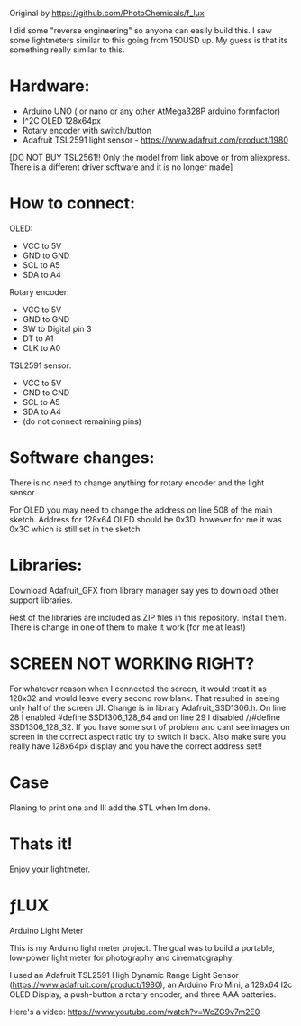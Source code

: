 Original by https://github.com/PhotoChemicals/f_lux

I did some "reverse engineering" so anyone can easily build this. I saw some lightmeters similar to this going from 150USD up. My guess is that its something really similar to this.

# Hardware:
- Arduino UNO ( or nano or any other AtMega328P arduino formfactor)
- I^2C OLED 128x64px
- Rotary encoder with switch/button
- Adafruit TSL2591 light sensor - https://www.adafruit.com/product/1980 

[DO NOT BUY TSL2561!! Only the model from link above or from aliexpress. There is a different driver software and it is no longer made]


# How to connect:

OLED:
- VCC to 5V
- GND to GND
- SCL to A5
- SDA to A4

Rotary encoder:
- VCC to 5V
- GND to GND
- SW to Digital pin 3
- DT to A1
- CLK to A0

TSL2591 sensor:
- VCC to 5V
- GND to GND
- SCL to A5
- SDA to A4
- (do not connect remaining pins)

# Software changes:
There is no need to change anything for rotary encoder and the light sensor.

For OLED you may need to change the address on line 508  of the main sketch. Address for 128x64 OLED should be 0x3D, however for me it was 0x3C which is still set in the sketch.

# Libraries:
Download Adafruit_GFX from library manager say yes to download other support libraries.

Rest of the libraries are included as ZIP files in this repository. Install them. There is change in one of them to make it work (for me at least)

# SCREEN NOT WORKING RIGHT?
For whatever reason when I connected the screen, it would treat it as 128x32 and would leave every second row blank. That resulted in seeing only half of the screen UI. Change is in library Adafruit_SSD1306.h. On line 28 I enabled #define SSD1306_128_64 and on line 29 I disabled //#define SSD1306_128_32. If you have some sort of problem and cant see images on screen in the correct aspect ratio try to switch it back. Also make sure you really have 128x64px display and you have the correct address set!!

# Case
Planing to print one and Ill add the STL when Im done.


# Thats it!
Enjoy your lightmeter.



# ƒLUX
Arduino Light Meter

This is my Arduino light meter project. The goal was to build a portable, low-power light meter for photography and cinematography.

I used an Adafruit TSL2591 High Dynamic Range Light Sensor (https://www.adafruit.com/product/1980), an Arduino Pro Mini, a 128x64 I2c OLED Display, a push-button a rotary encoder, and three AAA batteries.

Here's a video: https://www.youtube.com/watch?v=WcZG9v7m2E0
